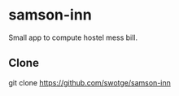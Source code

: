 samson-inn
==========

Small app to compute hostel mess bill.

Clone
-----

git clone https://github.com/swotge/samson-inn



